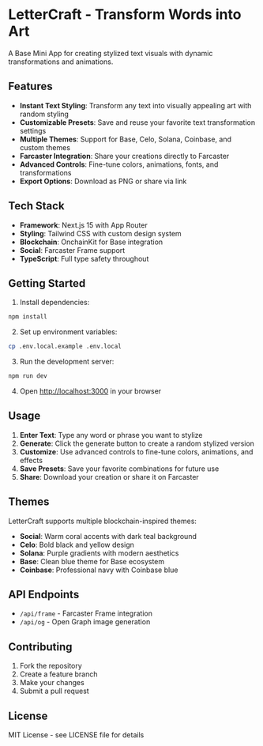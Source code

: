 # LetterCraft - Transform Words into Art

A Base Mini App for creating stylized text visuals with dynamic transformations and animations.

## Features

- **Instant Text Styling**: Transform any text into visually appealing art with random styling
- **Customizable Presets**: Save and reuse your favorite text transformation settings
- **Multiple Themes**: Support for Base, Celo, Solana, Coinbase, and custom themes
- **Farcaster Integration**: Share your creations directly to Farcaster
- **Advanced Controls**: Fine-tune colors, animations, fonts, and transformations
- **Export Options**: Download as PNG or share via link

## Tech Stack

- **Framework**: Next.js 15 with App Router
- **Styling**: Tailwind CSS with custom design system
- **Blockchain**: OnchainKit for Base integration
- **Social**: Farcaster Frame support
- **TypeScript**: Full type safety throughout

## Getting Started

1. Install dependencies:
```bash
npm install
```

2. Set up environment variables:
```bash
cp .env.local.example .env.local
```

3. Run the development server:
```bash
npm run dev
```

4. Open [http://localhost:3000](http://localhost:3000) in your browser

## Usage

1. **Enter Text**: Type any word or phrase you want to stylize
2. **Generate**: Click the generate button to create a random stylized version
3. **Customize**: Use advanced controls to fine-tune colors, animations, and effects
4. **Save Presets**: Save your favorite combinations for future use
5. **Share**: Download your creation or share it on Farcaster

## Themes

LetterCraft supports multiple blockchain-inspired themes:

- **Social**: Warm coral accents with dark teal background
- **Celo**: Bold black and yellow design
- **Solana**: Purple gradients with modern aesthetics
- **Base**: Clean blue theme for Base ecosystem
- **Coinbase**: Professional navy with Coinbase blue

## API Endpoints

- `/api/frame` - Farcaster Frame integration
- `/api/og` - Open Graph image generation

## Contributing

1. Fork the repository
2. Create a feature branch
3. Make your changes
4. Submit a pull request

## License

MIT License - see LICENSE file for details
